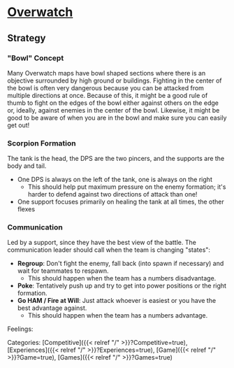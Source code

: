 # [Overwatch](https://en.wikipedia.org/wiki/Overwatch_(video_game%29))


## Strategy

### "Bowl" Concept

Many Overwatch maps have bowl shaped sections where there is an objective
surrounded by high ground or buildings.
Fighting in the center of the bowl is often very dangerous because you can be
attacked from multiple directions at once.
Because of this, it might be a good rule of thumb to fight on the edges of the
bowl either against others on the edge or, ideally, against enemies in the
center of the bowl.
Likewise, it might be good to be aware of when you are in the bowl and make sure
you can easily get out!

### Scorpion Formation

The tank is the head, the DPS are the two pincers, and the supports are the body and tail.

 - One DPS is always on the left of the tank, one is always on the right
     - This should help put maximum pressure on the enemy formation; it's harder
       to defend against two directions of attack than one!
 - One support focuses primarily on healing the tank at all times, the other flexes

### Communication

Led by a support, since they have the best view of the battle.
The communication leader should call when the team is changing "states":

 - **Regroup**: Don't fight the enemy, fall back (into spawn if necessary) and
   wait for teammates to respawn.
     - This should happen when the team has a numbers disadvantage.
 - **Poke**: Tentatively push up and try to get into power positions or the right formation.
 - **Go HAM / Fire at Will**: Just attack whoever is easiest or you have the best advantage against.
     - This should happen when the team has a numbers advantage.



Feelings:

Categories: [Competitive]({{< relref "/" >}}?Competitive=true),
[Experiences]({{< relref "/" >}}?Experiences=true),
[Game]({{< relref "/" >}}?Game=true),
[Games]({{< relref "/" >}}?Games=true)
